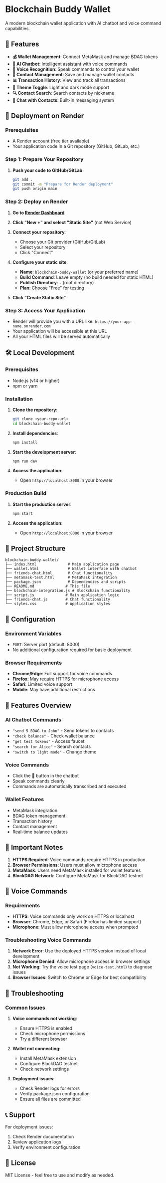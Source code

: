 # Blockchain Buddy Wallet

A modern blockchain wallet application with AI chatbot and voice command capabilities.

## 🌟 Features

- **💰 Wallet Management**: Connect MetaMask and manage BDAG tokens
- **🤖 AI Chatbot**: Intelligent assistant with voice commands
- **🎤 Voice Recognition**: Speak commands to control your wallet
- **👥 Contact Management**: Save and manage wallet contacts
- **📊 Transaction History**: View and track all transactions
- **🌙 Theme Toggle**: Light and dark mode support
- **🔍 Contact Search**: Search contacts by nickname
- **💬 Chat with Contacts**: Built-in messaging system

## 🚀 Deployment on Render

### Prerequisites
- A Render account (free tier available)
- Your application code in a Git repository (GitHub, GitLab, etc.)

### Step 1: Prepare Your Repository

1. **Push your code to GitHub/GitLab**:
   ```bash
   git add .
   git commit -m "Prepare for Render deployment"
   git push origin main
   ```

### Step 2: Deploy on Render

1. **Go to [Render Dashboard](https://dashboard.render.com/)**
2. **Click "New +" and select "Static Site"** (not Web Service)
3. **Connect your repository**:
   - Choose your Git provider (GitHub/GitLab)
   - Select your repository
   - Click "Connect"

4. **Configure your static site**:
   - **Name**: `blockchain-buddy-wallet` (or your preferred name)
   - **Build Command**: Leave empty (no build needed for static HTML)
   - **Publish Directory**: `.` (root directory)
   - **Plan**: Choose "Free" for testing

5. **Click "Create Static Site"**

### Step 3: Access Your Application

- Render will provide you with a URL like: `https://your-app-name.onrender.com`
- Your application will be accessible at this URL
- All your HTML files will be served automatically

## 🛠️ Local Development

### Prerequisites
- Node.js (v14 or higher)
- npm or yarn

### Installation

1. **Clone the repository**:
   ```bash
   git clone <your-repo-url>
   cd blockchain-buddy-wallet
   ```

2. **Install dependencies**:
   ```bash
   npm install
   ```

3. **Start the development server**:
   ```bash
   npm run dev
   ```

4. **Access the application**:
   - Open `http://localhost:8000` in your browser

### Production Build

1. **Start the production server**:
   ```bash
   npm start
   ```

2. **Access the application**:
   - Open `http://localhost:8000` in your browser

## 📁 Project Structure

```
blockchain-buddy-wallet/
├── index.html              # Main application page
├── wallet.html             # Wallet interface with chatbot
├── friends-chat.html       # Chat functionality
├── metamask-test.html      # MetaMask integration
├── package.json            # Dependencies and scripts
├── README.md              # This file
├── blockchain-integration.js # Blockchain functionality
├── script.js              # Main application logic
├── friends-chat.js        # Chat functionality
└── styles.css             # Application styles
```

## 🔧 Configuration

### Environment Variables
- `PORT`: Server port (default: 8000)
- No additional configuration required for basic deployment

### Browser Requirements
- **Chrome/Edge**: Full support for voice commands
- **Firefox**: May require HTTPS for microphone access
- **Safari**: Limited voice support
- **Mobile**: May have additional restrictions

## 🎯 Features Overview

### AI Chatbot Commands
- `"send 5 BDAG to John"` - Send tokens to contacts
- `"check balance"` - Check wallet balance
- `"get test tokens"` - Access faucet
- `"search for Alice"` - Search contacts
- `"switch to light mode"` - Change theme

### Voice Commands
- Click the 🎤 button in the chatbot
- Speak commands clearly
- Commands are automatically transcribed and executed

### Wallet Features
- MetaMask integration
- BDAG token management
- Transaction history
- Contact management
- Real-time balance updates

## 🚨 Important Notes

1. **HTTPS Required**: Voice commands require HTTPS in production
2. **Browser Permissions**: Users must allow microphone access
3. **MetaMask**: Users need MetaMask installed for wallet features
4. **BlockDAG Network**: Configure MetaMask for BlockDAG testnet

## 🎤 Voice Commands

### Requirements
- **HTTPS**: Voice commands only work on HTTPS or localhost
- **Browser**: Chrome, Edge, or Safari (Firefox has limited support)
- **Microphone**: Must allow microphone access when prompted

### Troubleshooting Voice Commands
1. **Network Error**: Use the deployed HTTPS version instead of local development
2. **Microphone Denied**: Allow microphone access in browser settings
3. **Not Working**: Try the voice test page (`voice-test.html`) to diagnose issues
4. **Browser Issues**: Switch to Chrome or Edge for best compatibility

## 🐛 Troubleshooting

### Common Issues

1. **Voice commands not working**:
   - Ensure HTTPS is enabled
   - Check microphone permissions
   - Try a different browser

2. **Wallet not connecting**:
   - Install MetaMask extension
   - Configure BlockDAG testnet
   - Check network settings

3. **Deployment issues**:
   - Check Render logs for errors
   - Verify package.json configuration
   - Ensure all files are committed

## 📞 Support

For deployment issues:
1. Check Render documentation
2. Review application logs
3. Verify environment configuration

## 📄 License

MIT License - feel free to use and modify as needed. 